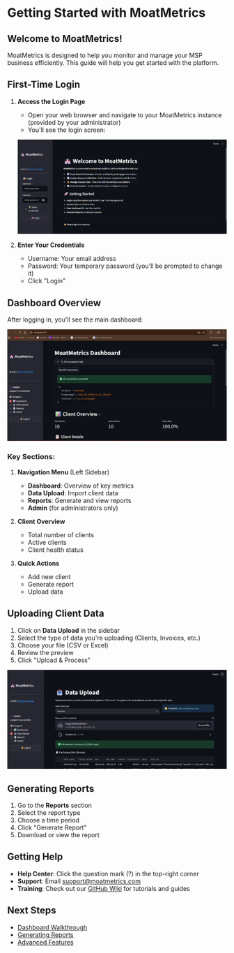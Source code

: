 # Getting Started with MoatMetrics

## Welcome to MoatMetrics!

MoatMetrics is designed to help you monitor and manage your MSP business efficiently. This guide will help you get started with the platform.

## First-Time Login

1. **Access the Login Page**
   - Open your web browser and navigate to your MoatMetrics instance (provided by your administrator)
   - You'll see the login screen:
   
   ![Login Screen](../image/assets/Login%20panel.png)

2. **Enter Your Credentials**
   - Username: Your email address
   - Password: Your temporary password (you'll be prompted to change it)
   - Click "Login"

## Dashboard Overview

After logging in, you'll see the main dashboard:

![Main Dashboard](../image/assets/Main%20UI%20Dashboard.png)

### Key Sections:

1. **Navigation Menu** (Left Sidebar)
   - **Dashboard**: Overview of key metrics
   - **Data Upload**: Import client data
   - **Reports**: Generate and view reports
   - **Admin** (for administrators only)

2. **Client Overview**
   - Total number of clients
   - Active clients
   - Client health status

3. **Quick Actions**
   - Add new client
   - Generate report
   - Upload data

## Uploading Client Data

1. Click on **Data Upload** in the sidebar
2. Select the type of data you're uploading (Clients, Invoices, etc.)
3. Choose your file (CSV or Excel)
4. Review the preview
5. Click "Upload & Process"

![Data Upload](../image/assets/Data%20Upload%20UI.png)

## Generating Reports

1. Go to the **Reports** section
2. Select the report type
3. Choose a time period
4. Click "Generate Report"
5. Download or view the report

## Getting Help

- **Help Center**: Click the question mark (?) in the top-right corner
- **Support**: Email support@moatmetrics.com
- **Training**: Check out our [GitHub Wiki](https://github.com/VIKAS9793/moatmetrics/wiki) for tutorials and guides

## Next Steps

- [Dashboard Walkthrough](DASHBOARD_GUIDE.md)
- [Generating Reports](REPORTS_GUIDE.md)
- [Advanced Features](ADVANCED_FEATURES.md)
